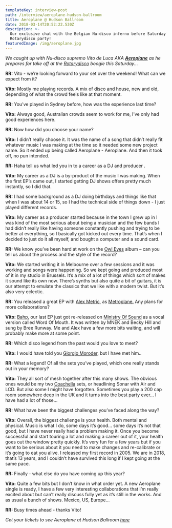 ```yaml
---
templateKey: interview-post
path: /interview/aeroplane-hudson-ballroom
title: Aeroplane @ Hudson Ballroom
date: 2018-03-14T20:52:22.530Z
description: >-
  Our exclusive chat with the Belgian Nu-disco inferno before Saturday’s
  Rotarydisco party! 
featuredImage: /img/aeroplane.jpg
---
```

_We caught up with Nu-disco supremo Vito de Luca AKA [**Aeroplane**](https://www.facebook.com/aeroplanemusiclove) as he prepares for take off at the [Rotarydisco](https://www.facebook.com/RotarydiscoSydney/) boogie this Saturday..._

**RR:** Vito - we’re looking forward to your set over the weekend! What can we expect from it? 

**Vito:** Mostly me playing records. A mix of disco and house, new and old, depending of what the crowd feels like at that moment.

**RR:** You’ve played in Sydney before, how was the experience last time? 

**Vito:** Always good, Australian crowds seem to work for me, I’ve only had good experiences here.

**RR:** Now how did you choose your name? 

**Vito:** I didn’t really choose it. It was the name of a song that didn’t really fit whatever music I was making at the time so it needed some new project name. So it ended up being called Aeroplane - Aeroplane. And then it took off, no pun intended.

**RR:** Haha tell us what led you in to a career as a DJ and producer .

**Vito:** My career as a DJ is a by-product of the music I was making. When the first EP’s came out, I started getting DJ shows offers pretty much instantly, so I did that. 

**RR:** I had some background as a DJ doing birthdays and things like that when I was about 14 or 15, so I had the technical side of things down - I just played different records. 

**Vito:** My career as a producer started because in the town I grew up in I was kind of the most serious about being a musician and the few bands I had didn’t really like having someone constantly pushing and trying to be better at everything, so I basically got kicked out every time. That’s when I decided to just do it all myself, and bought a computer and a sound card.

**RR:** We know you’ve been hard at work on the [Owl Eyes](https://www.facebook.com/ThisIsOwlEyes/) album – can you tell us about the process and the style of the record? 

**Vito:** We started writing it in Melbourne over a few sessions and it was working and songs were happening. So we kept going and produced most of it in my studio in Brussels. It’s a mix of a lot of things which sort of makes it sound like its own now. There’s synths but also quite a bit of guitars, it is our attempt to emulate the classics that we like with a modern twist. But it’s also very eclectic.

**RR:** You released a great EP with [Alex Metric](https://www.facebook.com/alexmetricmusic/), as [Metroplane.](https://www.facebook.com/metroplane/) Any plans for more collaborations? 

**Vito:** [Bahp](https://www.beatport.com/release/bahp/1878841), our last EP just got re-released on [Ministry Of Sound](https://www.facebook.com/ministryofsoundclub/) as a vocal version called Word Of Mouth. It was written by MNEK and Becky Hill and sung by Bree Runway. Me and Alex have a few more bits waiting, and will probably make more at some point.

**RR:** Which disco legend from the past would you love to meet? 

**Vito:** I would have told you [Giorgio Moroder](https://www.facebook.com/GiorgioMoroderOfficial/), but I have met him..

**RR:** What a legend! Of all the sets you’ve played, which one really stands out in your memory? 

**Vito:** They all sort of mesh together after this many shows. The obvious ones would be my two [Coachella](https://www.facebook.com/coachella/) sets, or headlining Sonar with Air and LCD. But also some I might have forgotten. Sometimes you play  a 200 cap room somewhere deep in the UK and it turns into the best party ever… I have had a lot of those…

**RR:** What have been the biggest challenges you’ve faced along the way? 

**Vito:** Overall, the biggest challenge is your health. Both mental and physical. Music is what I do, some days it’s good... some days it’s not that good, but I have never really had a problem making it. Once you become successful and start touring a lot and making a career out of it, your health goes out the window pretty quickly. It’s very fun for a few years but if you want to be serious about it you need to make changes and re-calibrate or it’s going to eat you alive. I released my first record in 2005. We are in 2018, that’s 13 years, and I couldn’t have survived this long if I kept going at the same pace.

**RR:** Finally - what else do you have coming up this year?

**Vito:** Quite a few bits but I don’t know in what order yet. A new Aeroplane single is ready, I have a few very interesting collaborations that I’m really excited about but can’t really discuss fully yet as it’s still in the works. And as usual a bunch of shows. Mexico, US, Europe… 

**RR:** Busy times ahead - thanks Vito!

_Get your tickets to see Aeroplane at Hudson Ballroom [here](https://www.facebook.com/events/528691954197881/)_
